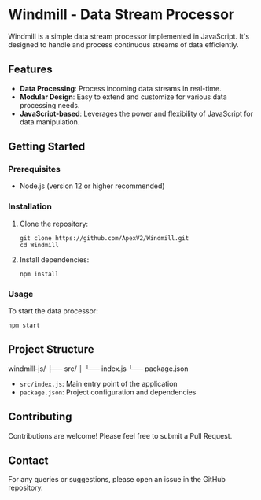 # Windmill - Data Stream Processor

Windmill is a simple data stream processor implemented in JavaScript. It's designed to handle and process continuous streams of data efficiently.

## Features

- **Data Processing**: Process incoming data streams in real-time.
- **Modular Design**: Easy to extend and customize for various data processing needs.
- **JavaScript-based**: Leverages the power and flexibility of JavaScript for data manipulation.

## Getting Started

### Prerequisites

- Node.js (version 12 or higher recommended)

### Installation

1. Clone the repository:
   ```
   git clone https://github.com/ApexV2/Windmill.git
   cd Windmill
   ```

2. Install dependencies:
   ```
   npm install
   ```

### Usage

To start the data processor:

```
npm start
```

## Project Structure
windmill-js/
├── src/
│ └── index.js
└── package.json

- `src/index.js`: Main entry point of the application
- `package.json`: Project configuration and dependencies

## Contributing

Contributions are welcome! Please feel free to submit a Pull Request.

## Contact

For any queries or suggestions, please open an issue in the GitHub repository.
